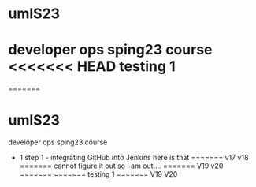 # umlS23
developer ops sping23 course
<<<<<<< HEAD
testing 1
=======
=======
# umlS23
developer ops sping23 course
- 1 step 1 - integrating GitHub into Jenkins
here is that
=======
v17
v18
=======
cannot figure it out so I am out....
=======
V19
v20
=======
=======
testing 1
=======
V19
V20
